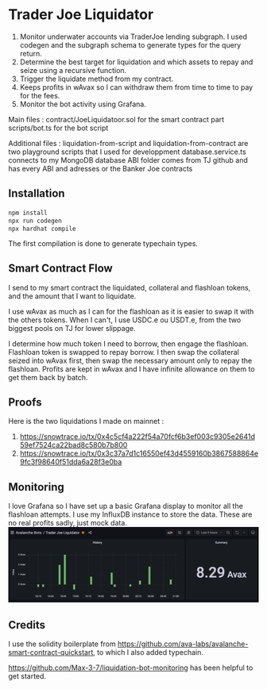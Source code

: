 # Trader Joe Liquidator

1. Monitor underwater accounts via TraderJoe lending subgraph. I used codegen and the subgraph schema to generate types for the query return.
2. Determine the best target for liquidation and which assets to repay and seize using a recursive function.
3. Trigger the liquidate method from my contract.
4. Keeps profits in wAvax so I can withdraw them from time to time to pay for the fees.
5. Monitor the bot activity using Grafana.

Main files :
contract/JoeLiquidatoor.sol for the smart contract part
scripts/bot.ts for the bot script

Additional files :
liquidation-from-script and liquidation-from-contract are two playground scripts that I used for developpment
database.service.ts connects to my MongoDB database
ABI folder comes from TJ github and has every ABI and adresses or the Banker Joe contracts

## Installation

```
npm install
npx run codegen
npx hardhat compile
```
The first compilation is done to generate typechain types.

## Smart Contract Flow

I send to my smart contract the liquidated, collateral and flashloan tokens, and the amount that I want to liquidate.

I use wAvax as much as I can for the flashloan as it is easier to swap it with the others tokens. When I can't, I use USDC.e ou USDT.e, from the two biggest pools on TJ for lower slippage.

I determine how much token I need to borrow, then engage the flashloan. Flashloan token is swapped to repay borrow. I then swap the collateral seized into wAvax first, then swap the necessary amount only to repay the flashloan. Profits are kept in wAvax and I have infinite allowance on them to get them back by batch.

## Proofs

Here is the two liquidations I made on mainnet :
1. https://snowtrace.io/tx/0x4c5cf4a222f54a70fcf6b3ef003c9305e2641d59ef7524ca22bad8c580b7b800
2. https://snowtrace.io/tx/0x3c37a7d1c16550ef43d4559160b3867588864e9fc3f98640f51dda6a28f3e0ba

## Monitoring

I love Grafana so I have set up a basic Grafana display to monitor all the flashloan attempts. I use my InfluxDB instance to store the data. These are no real profits sadly, just mock data.
![image](Grafana.png)

## Credits

I use the solidity boilerplate from https://github.com/ava-labs/avalanche-smart-contract-quickstart, to which I also added typechain.

https://github.com/Max-3-7/liquidation-bot-monitoring has been helpful to get started.
